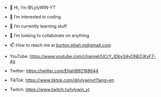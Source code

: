 - 👋 Hi, I’m @LylyWIN-YT
- 👀 I’m interested in coding
- 🌱 I’m currently learning stuff
- 💞️ I’m looking to collaborate on anything
- 📫 How to reach me at burton.elijah.m@gmail.com

- YouTube: https://www.youtube.com/channel/UCrY_IDby34yONECiKxF7-4g
- Twitter: https://twitter.com/ElijahB92168644
- TikTok: https://www.tiktok.com/@lylywinyt?lang=en
- Twitch: https://www.twitch.tv/lylywin_yt

